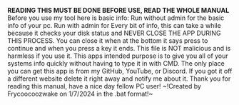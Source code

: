**READING THIS MUST BE DONE BEFORE USE, READ THE WHOLE MANUAL**
Before you use my tool here is basic info:
Run without admin for the basic info of your pc.
Run with admin for Every bit of info, this can take a while because it checks your disk status and NEVER CLOSE THE APP DURING THIS PROCESS. You can close it when at the bottom it says press to continue and when you press a key it ends.
This file is NOT malicious and is harmless if you use it.
This apps intended purpose is to give you all of your systems info quickly without having to type it in with CMD.
The only place you can get this app is from my GitHub, YouTube, or Discord. If you got it off a different website delete it right away and notify me about it.
Thank you for reading this manual, have a nice day fellow PC user!
~!Created by Frycoocoozwake on 1/7/2024 in the .bat format!~